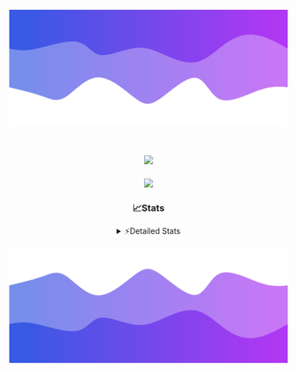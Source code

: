 ![Header](./header.png)
<div align="center">

<h1 align="center">
  <a href="https://git.io/typing-svg">
    <img src="https://readme-typing-svg.herokuapp.com/?lines=Hello,+There!+%F0%9F%91%8B;This+is+chicho.;Owner+on+Ocean;&center=true&size=25">
  </a>
</h1>
  
<p align="center">
  <img src="https://lanyard.cnrad.dev/api/852683595378196480" />
</p>

### 📈Stats
<details>
    <summary> ⚡Detailed Stats</summary>
    <br/>

<!--START_SECTION:waka-->
![Code Time](http://img.shields.io/badge/Code%20Time-475%20hrs%209%20mins-blue)

![Profile Views](http://img.shields.io/badge/Profile%20Views-6-blue)

**🐱 My GitHub Data** 

> 📦 43.7 kB Used in GitHub's Storage 
 > 
> 🏆 47 Contributions in the Year 2023
 > 
> 🚫 Not Opted to Hire
 > 
> 📜 12 Public Repositories 
 > 
> 🔑 7 Private Repositories 
 > 
**I'm a Night 🦉** 

```text
🌞 Morning                17 commits          █░░░░░░░░░░░░░░░░░░░░░░░░   05.36 % 
🌆 Daytime                37 commits          ███░░░░░░░░░░░░░░░░░░░░░░   11.67 % 
🌃 Evening                152 commits         ████████████░░░░░░░░░░░░░   47.95 % 
🌙 Night                  111 commits         █████████░░░░░░░░░░░░░░░░   35.02 % 
```
📅 **I'm Most Productive on Tuesday** 

```text
Monday                   19 commits          █░░░░░░░░░░░░░░░░░░░░░░░░   05.99 % 
Tuesday                  73 commits          ██████░░░░░░░░░░░░░░░░░░░   23.03 % 
Wednesday                62 commits          █████░░░░░░░░░░░░░░░░░░░░   19.56 % 
Thursday                 45 commits          ████░░░░░░░░░░░░░░░░░░░░░   14.20 % 
Friday                   36 commits          ███░░░░░░░░░░░░░░░░░░░░░░   11.36 % 
Saturday                 31 commits          ██░░░░░░░░░░░░░░░░░░░░░░░   09.78 % 
Sunday                   51 commits          ████░░░░░░░░░░░░░░░░░░░░░   16.09 % 
```


📊 **This Week I Spent My Time On** 

```text
🕑︎ Time Zone: America/Argentina/Buenos_Aires

💬 Programming Languages: 
HTML                     6 hrs 27 mins       ████████░░░░░░░░░░░░░░░░░   33.37 % 
JavaScript               6 hrs 14 mins       ████████░░░░░░░░░░░░░░░░░   32.27 % 
Python                   3 hrs 31 mins       █████░░░░░░░░░░░░░░░░░░░░   18.20 % 
CSS                      3 hrs 3 mins        ████░░░░░░░░░░░░░░░░░░░░░   15.81 % 
JSON                     3 mins              ░░░░░░░░░░░░░░░░░░░░░░░░░   00.32 % 

🔥 Editors: 
VS Code                  19 hrs 21 mins      █████████████████████████   100.00 % 

🐱‍💻 Projects: 
Unknown Project          5 hrs 2 mins        ███████░░░░░░░░░░░░░░░░░░   26.04 % 
ArgBuyReps               4 hrs 51 mins       ██████░░░░░░░░░░░░░░░░░░░   25.06 % 
React                    3 hrs 49 mins       █████░░░░░░░░░░░░░░░░░░░░   19.74 % 
Coder                    3 hrs 9 mins        ████░░░░░░░░░░░░░░░░░░░░░   16.29 % 
ecommerce                2 hrs 29 mins       ███░░░░░░░░░░░░░░░░░░░░░░   12.87 % 

💻 Operating System: 
Windows                  19 hrs 21 mins      █████████████████████████   100.00 % 
```

**I Mostly Code in JavaScript** 

```text
JavaScript               9 repos             ████████░░░░░░░░░░░░░░░░░   32.14 % 
HTML                     4 repos             ████░░░░░░░░░░░░░░░░░░░░░   14.29 % 
CSS                      4 repos             ████░░░░░░░░░░░░░░░░░░░░░   14.29 % 
C#                       2 repos             ██░░░░░░░░░░░░░░░░░░░░░░░   07.14 % 
Batchfile                1 repo              █░░░░░░░░░░░░░░░░░░░░░░░░   03.57 % 
```




 Last Updated on 27/10/2023 00:53:20 UTC
<!--END_SECTION:waka-->
</details>

![Footer](./footer.png)

